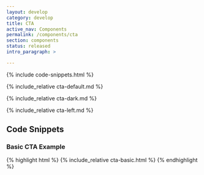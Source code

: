 ```yaml
---
layout: develop
category: develop
title: CTA
active_nav: Components
permalink: /components/cta
section: components
status: released
intro_paragraph: >

---
```


{% include code-snippets.html %}

{% include_relative cta-default.md %}

{% include_relative cta-dark.md %}

{% include_relative cta-left.md %}

<h2 id="code">Code Snippets</h2>

### Basic CTA Example
{% highlight html %}
  {% include_relative cta-basic.html %}
{% endhighlight %}
